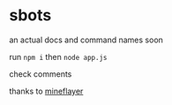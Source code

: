 # sbots

an actual docs and command names soon

run `npm i` then `node app.js`

check comments

thanks to [mineflayer](https://github.com/PrismarineJS/mineflayer/)
